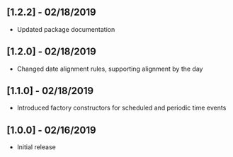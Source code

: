 ## [1.2.2] - 02/18/2019

* Updated package documentation

## [1.2.0] - 02/18/2019

* Changed date alignment rules, supporting alignment by the day

## [1.1.0] - 02/18/2019

* Introduced factory constructors for scheduled and periodic time events

## [1.0.0] - 02/16/2019

* Initial release
